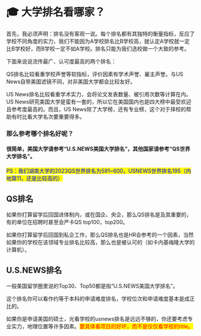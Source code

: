 # 🎓 大学排名看哪家？

&#x20;   首先，我必须声明：排名没有客观一说。每个排名都有其独特的衡量指标，反应了学校不同角度的实力，我们不能因为A学校排名比B学校高，就认定A学校就一定比B学校好，而B学校一定不如A学校。排名只能为我们选校做一个大致的参考。

下面来说说流传最广、认可度最高的两个排名：

&#x20;   QS排名比较看重学校声誉等软指标，评价因素有学术声誉、雇主声誉。与US News自带美国滤镜不同，对非美国大学都会比较友好。

&#x20;   US News排名比较看重学术实力，会将论文发表数量、被引用次数等计算在内。US News研究美国大学是蛮有一套的，所以它在美国国内也是四大榜中最受欢迎且参考度最高的。而且，US News除了大学榜，还有专业榜，这个对于择校的帮助有时比看大学名次要重要得多。

### 那么参考哪个排名好呢？

#### 很简单，美国大学请参考“U.S.NEWS美国大学排名”，其他国家请参考“QS世界大学排名”。



<mark style="color:blue;">PS：我们湖南大学的2023QS世界排名为591\~600，USNEWS世界排名195（内地第11，还是比较高的）</mark>

## QS排名

如果你打算留学后回国进体制内，或在国企、央企，那么QS排名是及其重要的，有的单位在招聘时甚至会严卡QS top100，top200。

如果你打算留学后回国到私企工作，那么QS排名也是HR会参考的一个因素，当然如果你的学校在该领域专业排名比较高，那么也是被认可的（如卡内基梅隆大学的计算机）。

## U.S.NEWS排名

一般美国留学圈里说的Top30、Top50都是指“U.S.NEWS美国大学排名”。

这个排名你可以看作约等于本科的申请难度排名，学校位次和申请难度基本是成正比的。

如果你是申请美国的硕士，光看学校的usnews排名是远远不够的，你还要考虑专业实力，地理位置等许多因素。<mark style="color:red;">要具体看项目的好坏，而不是仅仅看学校的title。</mark>
